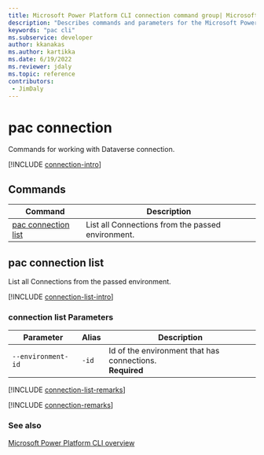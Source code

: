 ```yaml
---
title: Microsoft Power Platform CLI connection command group| Microsoft Docs
description: "Describes commands and parameters for the Microsoft Power Platform CLI connection command group."
keywords: "pac cli"
ms.subservice: developer
author: kkanakas
ms.author: kartikka
ms.date: 6/19/2022
ms.reviewer: jdaly
ms.topic: reference
contributors: 
 - JimDaly
---
```

<!-- 
Do not edit this file. 
This file is generated by a program and any changes will be overwritten when this topic is re-generated.
Use the include files to add additional content to this topic.
-->
# pac connection

Commands for working with Dataverse connection.

[!INCLUDE [connection-intro](includes/connection-intro.md)]

## Commands

|Command|Description|
|---------|---------|
|[pac connection list](#pac-connection-list)|List all Connections from the passed environment.|


## pac connection list

List all Connections from the passed environment.

[!INCLUDE [connection-list-intro](includes/connection-list-intro.md)]

### connection list Parameters

|Parameter|Alias|Description|
|---------|---------|---------|
|<span style="white-space: nowrap;">`--environment-id`</span>|`-id`|Id of the environment that has connections.<br />**Required**|

[!INCLUDE [connection-list-remarks](includes/connection-list-remarks.md)]

[!INCLUDE [connection-remarks](includes/connection-remarks.md)]

### See also

[Microsoft Power Platform CLI overview](../introduction.md)